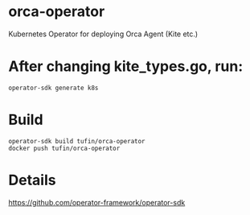 # orca-operator
Kubernetes Operator for deploying Orca Agent (Kite etc.)

# After changing kite_types.go, run:
```
operator-sdk generate k8s
```

# Build
```
operator-sdk build tufin/orca-operator
docker push tufin/orca-operator
```
# Details
https://github.com/operator-framework/operator-sdk
